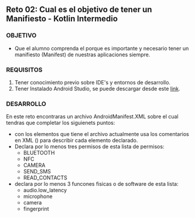 ## Reto 02: Cual es el objetivo de tener un Manifiesto - Kotlin Intermedio

### OBJETIVO

- Que el alumno comprenda el porque es importante y necesario tener un manifiesto (Manifest) de nuestras aplicaciones siempre.

### REQUISITOS

1. Tener conocimiento previo sobre IDE's y entornos de desarrollo.
2. Tener Instalado Android Studio, se puede descargar desde este [link](https://developer.android.com/studio).

### DESARROLLO

En este reto encontraras un archivo AndroidManifest.XML sobre el cual tendras que completar los siguienets puntos:

- con los elementos que tiene el archivo actualmente usa los comentarios en XML (<!-- comment -->) para describir cada elemento declarado.
- Declara por lo menos tres permisos de esta lista de permisos: 
	- BLUETOOTH
	- NFC
	- CAMERA
	- SEND_SMS
	- READ_CONTACTS
- declara por lo menos 3 funcones fisicas o de software de esta lista:
	- audio.low_latency
	- microphone
	- camera
	- fingerprint